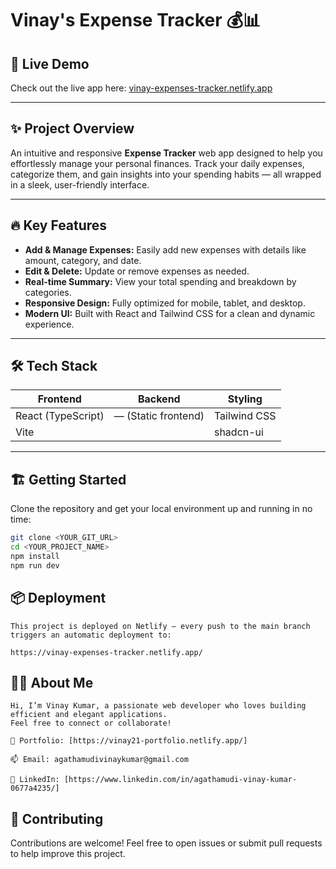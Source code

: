 # Vinay's Expense Tracker 💰📊

## 🚀 Live Demo
Check out the live app here: [vinay-expenses-tracker.netlify.app](https://vinay-expenses-tracker.netlify.app/)

---

## ✨ Project Overview
An intuitive and responsive **Expense Tracker** web app designed to help you effortlessly manage your personal finances. Track your daily expenses, categorize them, and gain insights into your spending habits — all wrapped in a sleek, user-friendly interface.

---

## 🔥 Key Features

- **Add & Manage Expenses:** Easily add new expenses with details like amount, category, and date.
- **Edit & Delete:** Update or remove expenses as needed.
- **Real-time Summary:** View your total spending and breakdown by categories.
- **Responsive Design:** Fully optimized for mobile, tablet, and desktop.
- **Modern UI:** Built with React and Tailwind CSS for a clean and dynamic experience.

---

## 🛠️ Tech Stack

| Frontend          | Backend           | Styling           |
| ----------------- | ----------------- | ----------------- |
| React (TypeScript) | — (Static frontend) | Tailwind CSS      |
| Vite              |                   | shadcn-ui         |

---

## 🏗️ Getting Started

Clone the repository and get your local environment up and running in no time:

```bash
git clone <YOUR_GIT_URL>
cd <YOUR_PROJECT_NAME>
npm install
npm run dev
```
## 📦 Deployment
```
This project is deployed on Netlify — every push to the main branch triggers an automatic deployment to:

https://vinay-expenses-tracker.netlify.app/
```
## 👨‍💻 About Me
```
Hi, I’m Vinay Kumar, a passionate web developer who loves building efficient and elegant applications.
Feel free to connect or collaborate!

💼 Portfolio: [https://vinay21-portfolio.netlify.app/]

📫 Email: agathamudivinaykumar@gmail.com

🔗 LinkedIn: [https://www.linkedin.com/in/agathamudi-vinay-kumar-0677a4235/]

```
## 🙌 Contributing
Contributions are welcome! Feel free to open issues or submit pull requests to help improve this project.

